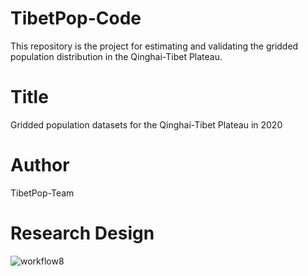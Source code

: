 # TibetPop-Code
This repository is the project for estimating and validating the gridded population distribution in the Qinghai-Tibet Plateau.

# Title
Gridded population datasets for the Qinghai-Tibet Plateau in 2020

# Author
TibetPop-Team

# Research Design
![workflow8](https://github.com/user-attachments/assets/2cfa9205-80f2-4b92-a3cb-c23a35fd13c4)
